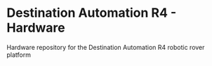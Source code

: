 # Destination Automation R4 - Hardware
Hardware repository for the Destination Automation R4 robotic rover platform
